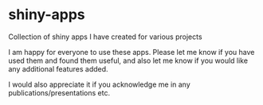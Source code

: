 # shiny-apps
Collection of shiny apps I have created for various projects

I am happy for everyone to use these apps. Please let me know if you have used them and found them useful, and also let me know if you would like any additional features added. 

I would also appreciate it if you acknowledge me in any publications/presentations etc.


